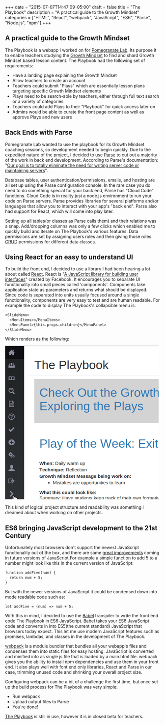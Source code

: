 +++
date = "2015-07-07T14:47:09-05:00"
draft = false
title = "The Playbook"
description = "A practical guide to the Growth Mindset"
categories = ["HTML", "React", "webpack", "JavaScript", "ES6", "Parse", "Node.js", "npm"]
+++

## A practical guide to the Growth Mindset

The Playbook is a webapp I worked on for [Pomegranate Lab](http://pomegranatelab.com/). Its purpose it to enable teachers studying the [Growth Mindset](http://mindsetonline.com/whatisit/about/) to find and shard Growth Mindset based lesson content. The Playbook had the following set of requirements:

* Have a landing page explaining the Growth Mindset
* Allow teachers to create an account
* Teachers could submit "Plays" which are essentially lesson plans targeting specific Growth Mindset elements
* Plays need to be search-able by teachers, either through full text search or a variety of categories
* Teachers could add Plays to their "Playbook" for quick access later on
* Admins would be able to curate the front page content as well as approve Plays and new users

## Back Ends with Parse

Pomegranate Lab wanted to use the playbook for its Growth Mindset coaching sessions, so development needed to begin quickly. Due to the expedited nature of the project, I decided to use [Parse](https://www.parse.com/) to cut out a majority of the work in back end development. According to Parse's documentation: "[Our goal is to totally eliminate the need for writing server code or maintaining servers](https://www.parse.com/docs/js/guide#getting-started)".

Database tables, user authentication/permissions, emails, and hosting are all set up using the Parse configuration console. In the rare case you do need to do something special for your back end, Parse has "Cloud Code" functions. Cloud Code is in reality just a node.js environment to run your code on Parse servers. Parse provides libraries for several platforms and/or languages that allow you to interact with your app's "back end". Parse also had support for React, which will come into play later.

Setting up all tables(or classes as Parse calls them) and their relations was a snap. Add/dropping columns was only a few clicks which enabled me to quickly build and iterate on The Playbook's various features. Data permissions are set by assigning users roles and then giving those roles [CRUD](https://en.wikipedia.org/wiki/Create,_read,_update_and_delete) permissions for different data classes.

## Using React for an easy to understand UI

To build the front end, I decided to use a library I had been hearing a lot about called [React](https://facebook.github.io/react/). React is "[A JavaScript library for building user interfaces](https://facebook.github.io/react/)" created by Facebook. It encourages you to separate UI functionality into small pieces called 'components'. Components take application state as parameters and returns what should be displayed. Since code is separated into units usually focused around a single functionality, components are very easy to test and are human readable. For example the code to display The Playbook's collapsible menu is:

```
<SlideMenu>
  <MenuItems></MenuItems>
  <MenuPanel>{this.props.children}</MenuPanel>
</SlideMenu>
```

Which renders as the following:

![Menu Image](/img/menu-demo.gif)

This kind of logical project structure and readability was something I dreamed about when working on other projects.

## ES6 bringing JavaScript development to the 21st Century

Unfortunately most browsers don't support the newest JavaScript functionality out of the box, and there are same [great improvements](https://github.com/lukehoban/es6features) coming in future versions of JavaScript.For example a simple function to add 5 to a number might look like this in the current version of JavaScript:

```
function addFive(num) {
  return num + 5;
}
```

But with the newer versions of JavaScript it could be condensed down into mode readable code such as:

```
let addFive = (num) => num + 5;
```

 With this in mind, I decided to use the [Babel](https://babeljs.io/) transpiler to write the front end code The Playbook in ES6 JavaScript. Babel takes your ES6 JavaScript code and converts in into ES5(the current standard) JavaScript that browsers today expect. This let me use modern JavaScript features such as promises, lambdas, and classes in the development of The Playbook.

[webpack](https://webpack.github.io/) is a module bundler that bundles all your webapp's files and condenses them into static files for easy hosting. JavaScript is converted and minified into as single js file that is loaded by a main.html file. webpack gives you the ability to install npm dependencies and use them in your front end. It also plays well with font end only libraries, React and Parse in our case, trimming unused code and shrinking your overall project size.

Configuring webpack can be a bit of a challenge the first time, but once set up the build process for The Playbook was very simple:

* Run webpack
* Upload output files to Parse
* You're done!

[The Playbook](https://playbook.parseapp.com) is still in use, however it is in closed beta for teachers.
